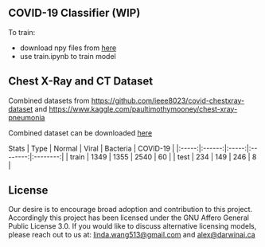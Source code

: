 ## COVID-19 Classifier (WIP)
To train:
* download npy files from [here](https://drive.google.com/file/d/1zCnmcMxSRZTqJywur7jCqZk0z__Mevxp/view?usp=sharing)
* use train.ipynb to train model

## Chest X-Ray and CT Dataset
Combined datasets from https://github.com/ieee8023/covid-chestxray-dataset and https://www.kaggle.com/paultimothymooney/chest-xray-pneumonia

Combined dataset can be downloaded [here](https://drive.google.com/file/d/1-T26bHP7MCwB8vWeKufjGmPKl8pesM1J/view?usp=sharing)

Stats
|  Type | Normal | Viral | Bacteria | COVID-19 |
|:-----:|:------:|:-----:|:--------:|:--------:|
| train |  1349  |  1355 |   2540   |    60    |
|  test |   234  |  149  |    246   |     8    |

## License
Our desire is to encourage broad adoption and contribution to this project. Accordingly this project has been licensed under the GNU Affero General Public License 3.0. If you would like to discuss alternative licensing models, please reach out to us at: linda.wang513@gmail.com and alex@darwinai.ca
